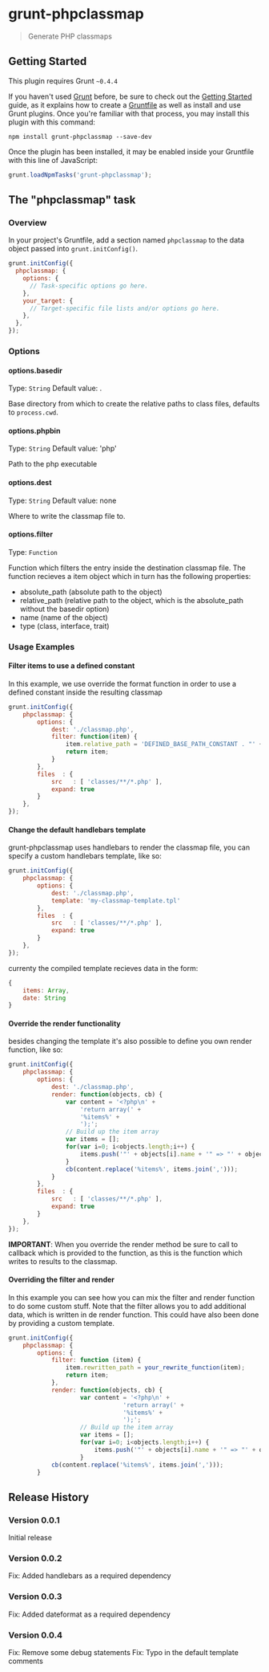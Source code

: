 # grunt-phpclassmap

> Generate PHP classmaps

## Getting Started
This plugin requires Grunt `~0.4.4`

If you haven't used [Grunt](http://gruntjs.com/) before, be sure to check out the [Getting Started](http://gruntjs.com/getting-started) guide, as it explains how to create a [Gruntfile](http://gruntjs.com/sample-gruntfile) as well as install and use Grunt plugins. Once you're familiar with that process, you may install this plugin with this command:

```shell
npm install grunt-phpclassmap --save-dev
```

Once the plugin has been installed, it may be enabled inside your Gruntfile with this line of JavaScript:

```js
grunt.loadNpmTasks('grunt-phpclassmap');
```

## The "phpclassmap" task

### Overview
In your project's Gruntfile, add a section named `phpclassmap` to the data object passed into `grunt.initConfig()`.

```js
grunt.initConfig({
  phpclassmap: {
    options: {
      // Task-specific options go here.
    },
    your_target: {
      // Target-specific file lists and/or options go here.
    },
  },
});
```

### Options

#### options.basedir
Type: `String`
Default value: .

Base directory from which to create the relative paths to class files, defaults to `process.cwd`.

#### options.phpbin
Type: `String`
Default value: 'php'

Path to the php executable

#### options.dest
Type: `String`
Default value: none

Where to write the classmap file to.

#### options.filter
Type: `Function`

Function which filters the entry inside the destination classmap file. The function recieves a item object which in turn has the following properties:

* absolute_path (absolute path to the object)
* relative_path (relative path to the object, which is the absolute_path without the basedir option)
* name (name of the object)
* type (class, interface, trait)

### Usage Examples

#### Filter items to use a defined constant

In this example, we use override the format function in order to use a defined constant inside the resulting classmap

```js
grunt.initConfig({
    phpclassmap: {
        options: {
            dest: './classmap.php',
            filter: function(item) {
                item.relative_path = 'DEFINED_BASE_PATH_CONSTANT . "' + item.relative_path + '"';
                return item;
            }
        },
        files  : {
            src   : [ 'classes/**/*.php' ],
            expand: true
        }
    },
});
```

#### Change the default handlebars template

grunt-phpclassmap uses handlebars to render the classmap file, you can specify a custom handlebars template, like so:

```js
grunt.initConfig({
    phpclassmap: {
        options: {
            dest: './classmap.php',
            template: 'my-classmap-template.tpl'
        },
        files  : {
            src   : [ 'classes/**/*.php' ],
            expand: true
        }
    },
});
```

currenty the compiled template recieves data in the form:

```js
{
    items: Array,
    date: String
}
```

#### Override the render functionality

besides changing the template it's also possible to define you own render function, like so:

```js
grunt.initConfig({
    phpclassmap: {
        options: {
            dest: './classmap.php',
            render: function(objects, cb) {
                var content = '<?php\n' +
                    'return array(' +
                    '%items%' +
                    ');';
                // Build up the item array
                var items = [];
                for(var i=0; i<objects.length;i++) {
                    items.push('"' + objects[i].name + '" => "' + objects[i].absolute_path + '"');
                }
                cb(content.replace('%items%', items.join(',')));
            }
        },
        files  : {
            src   : [ 'classes/**/*.php' ],
            expand: true
        }
    },
});
```

**IMPORTANT**: When you override the render method be sure to call to callback which is provided to the function, as this is the function which writes to results to the classmap.

#### Overriding the filter and render

In this example you can see how you can mix the filter and render function to do some custom stuff.
Note that the filter allows you to add additional data, which is written in de render function. This could have also been
done by providing a custom template.

```js
grunt.initConfig({
    phpclassmap: {
        options: {
            filter: function (item) {
                item.rewritten_path = your_rewrite_function(item);
                return item;
            },
            render: function(objects, cb) {
                    var content = '<?php\n' +
                                'return array(' +
                                '%items%' +
                                ');';
                    // Build up the item array
                    var items = [];
                    for(var i=0; i<objects.length;i++) {
                        items.push('"' + objects[i].name + '" => "' + objects[i].rewritten_path) + '"';
                    }
            cb(content.replace('%items%', items.join(',')));
        }
```

## Release History


### Version 0.0.1

Initial release

### Version 0.0.2

Fix: Added handlebars as a required dependency

### Version 0.0.3

Fix: Added dateformat as a required dependency

### Version 0.0.4

Fix: Remove some debug statements
Fix: Typo in the default template comments